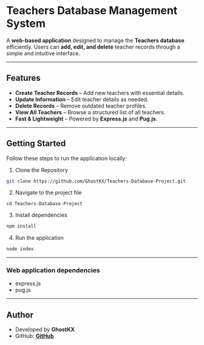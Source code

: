 # Teachers Database Management System

A **web-based application** designed to manage the **Teachers database** efficiently. Users can **add, edit, and delete** teacher records through a simple and intuitive interface.

---

## Features

- **Create Teacher Records** – Add new teachers with essential details.
- **Update Information** – Edit teacher details as needed.
- **Delete Records** – Remove outdated teacher profiles.
- **View All Teachers** – Browse a structured list of all teachers.
- **Fast & Lightweight** – Powered by **Express.js** and **Pug.js**.

---

## Getting Started

Follow these steps to run the application locally:

1. Clone the Repository
```bash
git clone https://github.com/GhostKX/Teachers-Database-Project.git

```

2. Navigate to the project file
```
cd Teachers-Database-Project
```

3. Install dependencies
```bash
npm install
```

4. Run the application
```bash
node index
```

---

### Web application dependencies
- express.js
- pug.js

--- 

## Author

- Developed by **GhostKX**
- GitHub: **[GitHub](https://github.com/GhostKX/Teachers-Database-Project)**